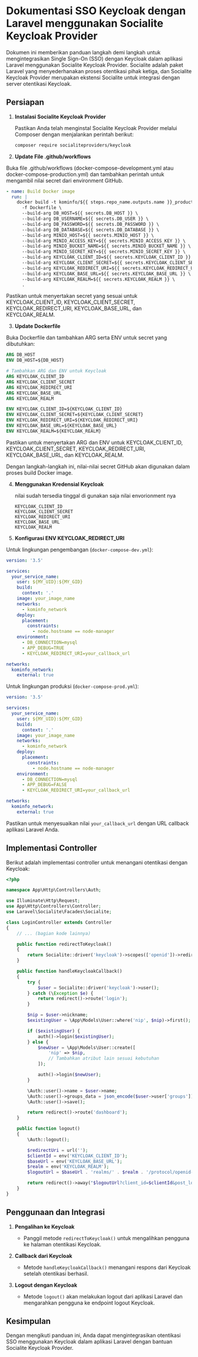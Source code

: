 # Dokumentasi SSO Keycloak dengan Laravel menggunakan Socialite Keycloak Provider

Dokumen ini memberikan panduan langkah demi langkah untuk mengintegrasikan Single Sign-On (SSO) dengan Keycloak dalam aplikasi Laravel menggunakan Socialite Keycloak Provider. Socialite adalah paket Laravel yang menyederhanakan proses otentikasi pihak ketiga, dan Socialite Keycloak Provider merupakan ekstensi Socialite untuk integrasi dengan server otentikasi Keycloak.

## Persiapan

1. **Instalasi Socialite Keycloak Provider**

   Pastikan Anda telah menginstal Socialite Keycloak Provider melalui Composer dengan menjalankan perintah berikut:

   ```bash
   composer require socialiteproviders/keycloak
   ```

2. **Update File .github/workflows**

Buka file .github/workflows (docker-compose-development.yml atau docker-compose-production.yml) dan tambahkan perintah untuk mengambil nilai secret dari environment GitHub.

```yaml
- name: Build Docker image
  run: | 
    docker build -t kominfo/${{ steps.repo_name.outputs.name }}_production:latest \
      -f Dockerfile \
      --build-arg DB_HOST=${{ secrets.DB_HOST }} \
      --build-arg DB_USERNAME=${{ secrets.DB_USER }} \
      --build-arg DB_PASSWORD=${{ secrets.DB_PASSWORD }} \
      --build-arg DB_DATABASE=${{ secrets.DB_DATABASE }} \
      --build-arg MINIO_HOST=${{ secrets.MINIO_HOST }} \
      --build-arg MINIO_ACCESS_KEY=${{ secrets.MINIO_ACCESS_KEY }} \
      --build-arg MINIO_BUCKET_NAME=${{ secrets.MINIO_BUCKET_NAME }} \
      --build-arg MINIO_SECRET_KEY=${{ secrets.MINIO_SECRET_KEY }} \
      --build-arg KEYCLOAK_CLIENT_ID=${{ secrets.KEYCLOAK_CLIENT_ID }} \
      --build-arg KEYCLOAK_CLIENT_SECRET=${{ secrets.KEYCLOAK_CLIENT_SECRET }} \
      --build-arg KEYCLOAK_REDIRECT_URI=${{ secrets.KEYCLOAK_REDIRECT_URI }} \
      --build-arg KEYCLOAK_BASE_URL=${{ secrets.KEYCLOAK_BASE_URL }} \
      --build-arg KEYCLOAK_REALM=${{ secrets.KEYCLOAK_REALM }} \
      .
```

Pastikan untuk menyertakan secret yang sesuai untuk KEYCLOAK_CLIENT_ID, KEYCLOAK_CLIENT_SECRET, KEYCLOAK_REDIRECT_URI, KEYCLOAK_BASE_URL, dan KEYCLOAK_REALM.

3. **Update Dockerfile**

Buka Dockerfile dan tambahkan ARG serta ENV untuk secret yang dibutuhkan:

```Dockerfile
ARG DB_HOST
ENV DB_HOST=${DB_HOST}

# Tambahkan ARG dan ENV untuk Keycloak
ARG KEYCLOAK_CLIENT_ID
ARG KEYCLOAK_CLIENT_SECRET
ARG KEYCLOAK_REDIRECT_URI
ARG KEYCLOAK_BASE_URL
ARG KEYCLOAK_REALM

ENV KEYCLOAK_CLIENT_ID=${KEYCLOAK_CLIENT_ID}
ENV KEYCLOAK_CLIENT_SECRET=${KEYCLOAK_CLIENT_SECRET}
ENV KEYCLOAK_REDIRECT_URI=${KEYCLOAK_REDIRECT_URI}
ENV KEYCLOAK_BASE_URL=${KEYCLOAK_BASE_URL}
ENV KEYCLOAK_REALM=${KEYCLOAK_REALM}
```

Pastikan untuk menyertakan ARG dan ENV untuk KEYCLOAK_CLIENT_ID, KEYCLOAK_CLIENT_SECRET, KEYCLOAK_REDIRECT_URI, KEYCLOAK_BASE_URL, dan KEYCLOAK_REALM.

Dengan langkah-langkah ini, nilai-nilai secret GitHub akan digunakan dalam proses build Docker image.

4. **Menggunakan Kredensial Keycloak**

    nilai sudah tersedia tinggal di gunakan saja nilai envorionment nya
   ```dotenv
   KEYCLOAK_CLIENT_ID
   KEYCLOAK_CLIENT_SECRET
   KEYCLOAK_REDIRECT_URI
   KEYCLOAK_BASE_URL
   KEYCLOAK_REALM
   ```

3. **Konfigurasi ENV KEYCLOAK_REDIRECT_URI**

Untuk lingkungan pengembangan (`docker-compose-dev.yml`):

```yaml
version: '3.5'

services:
  your_service_name:
    user: ${MY_UID}:${MY_GID}
    build:
      context: '.'
    image: your_image_name
    networks:
      - kominfo_network
    deploy:
      placement:
        constraints:
          - node.hostname == node-manager
    environment:
      - DB_CONNECTION=mysql
      - APP_DEBUG=TRUE
      - KEYCLOAK_REDIRECT_URI=your_callback_url

networks:
  kominfo_network:
    external: true
```

Untuk lingkungan produksi (`docker-compose-prod.yml`):

```yaml
version: '3.5'

services:
  your_service_name:
    user: ${MY_UID}:${MY_GID}
    build:
      context: '.'
    image: your_image_name
    networks:
      - kominfo_network
    deploy:
      placement:
        constraints:
          - node.hostname == node-manager
    environment:
      - DB_CONNECTION=mysql
      - APP_DEBUG=FALSE
      - KEYCLOAK_REDIRECT_URI=your_callback_url

networks:
  kominfo_network:
    external: true
```

Pastikan untuk menyesuaikan nilai `your_callback_url` dengan URL callback aplikasi Laravel Anda.

## Implementasi Controller

Berikut adalah implementasi controller untuk menangani otentikasi dengan Keycloak:

```php
<?php

namespace App\Http\Controllers\Auth;

use Illuminate\Http\Request;
use App\Http\Controllers\Controller;
use Laravel\Socialite\Facades\Socialite;

class LoginController extends Controller
{
    // ... (bagian kode lainnya)

    public function redirectToKeycloak()
    {
        return Socialite::driver('keycloak')->scopes(['openid'])->redirect();
    }

    public function handleKeycloakCallback()
    {
        try {
            $user = Socialite::driver('keycloak')->user();
        } catch (\Exception $e) {
            return redirect()->route('login');
        }

        $nip = $user->nickname;
        $existingUser = \App\Models\User::where('nip', $nip)->first();

        if ($existingUser) {
            auth()->login($existingUser);
        } else {
            $newUser = \App\Models\User::create([
                'nip' => $nip,
                // Tambahkan atribut lain sesuai kebutuhan
            ]);

            auth()->login($newUser);
        }

        \Auth::user()->name = $user->name;
        \Auth::user()->groups_data = json_encode($user->user['groups']);
        \Auth::user()->save();

        return redirect()->route('dashboard');
    }

    public function logout()
    {
        \Auth::logout();

        $redirectUri = url('');
        $clientId = env('KEYCLOAK_CLIENT_ID');
        $baseUrl = env('KEYCLOAK_BASE_URL');
        $realm = env('KEYCLOAK_REALM');
        $logoutUrl = $baseUrl . 'realms/' . $realm . '/protocol/openid-connect/logout';

        return redirect()->away("$logoutUrl?client_id=$clientId&post_logout_redirect_uri=$redirectUri");
    }
}
```

## Penggunaan dan Integrasi

1. **Pengalihan ke Keycloak**

   - Panggil metode `redirectToKeycloak()` untuk mengalihkan pengguna ke halaman otentikasi Keycloak.

2. **Callback dari Keycloak**

   - Metode `handleKeycloakCallback()` menangani respons dari Keycloak setelah otentikasi berhasil.

3. **Logout dengan Keycloak**

   - Metode `logout()` akan melakukan logout dari aplikasi Laravel dan mengarahkan pengguna ke endpoint logout Keycloak.

## Kesimpulan

Dengan mengikuti panduan ini, Anda dapat mengintegrasikan otentikasi SSO menggunakan Keycloak dalam aplikasi Laravel dengan bantuan Socialite Keycloak Provider.
